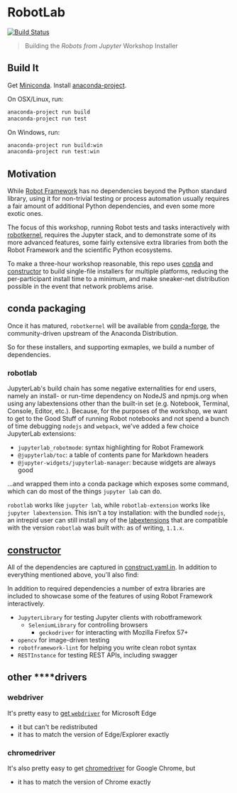 # RobotLab

[![Build Status](https://dev.azure.com/robots-from-jupyter/robots-from-jupyter/_apis/build/status/robots-from-jupyter.robotlab?branchName=master)](https://dev.azure.com/robots-from-jupyter/robots-from-jupyter/_build/latest?definitionId=3?branchName=master)

> Building the _Robots from Jupyter_ Workshop Installer


## Build It
Get [Miniconda][]. Install [anaconda-project][].

On OSX/Linux, run:
```bash
anaconda-project run build
anaconda-project run test
```

On Windows, run:
```bash
anaconda-project run build:win
anaconda-project run test:win
```

## Motivation

While [Robot Framework][robotframework] has no dependencies beyond the Python
standard library, using it for non-trivial testing or process automation usually
requires a fair amount of additional Python dependencies, and even some more
exotic ones.

The focus of this workshop, running Robot tests and tasks interactively with
[robotkernel][], requires the Jupyter stack, and to demonstrate some of its more
advanced features, some fairly extensive extra libraries from both the Robot
Framework and the scientific Python ecosystems.

To make a three-hour workshop reasonable, this repo uses [conda][] and
[constructor][] to build single-file installers for multiple platforms, reducing
the per-participant install time to a minimum, and make sneaker-net distribution
possible in the event that network problems arise.


## conda packaging
Once it has matured, `robotkernel` will be available from [conda-forge][], the
community-driven upstream of the Anaconda Distribution.

So for these installers, and supporting exmaples, we build a number of
dependencies.

### robotlab
JupyterLab's build chain has some negative externalities
for end users, namely an install- or run-time dependency on NodeJS and npmjs.org
when using any labextensions other than the built-in set (e.g. Notebook, Terminal,
Console, Editor, etc.). Because, for the purposes of the workshop, we want to
get to the Good Stuff of running Robot notebooks and not spend a bunch of time
debugging `nodejs` and `webpack`, we've added a few choice JupyterLab extensions:

- `jupyterlab_robotmode`: syntax highlighting for Robot Framework
- `@jupyterlab/toc`: a table of contents pane for Markdown headers
- `@jupyter-widgets/jupyterlab-manager`: because widgets are always good

...and wrapped them into a conda package which exposes some command, which can
do most of the things `jupyter lab` can do.

`robotlab` works like `jupyter lab`, while `robotlab-extension` works like
`jupyter labextension`. This isn't a toy installation: with the bundled `nodejs`,
an intrepid user can still install any of the [labextensions][] that are
compatible with the version `robotlab` was built with: as of writing, `1.1.x`.

## [constructor][]
All of the dependencies are captured in [construct.yaml.in][]. In addition to
everything mentioned above, you'll also find:

In addition to required dependencies a number of extra libraries are included to
showcase some of the features of using Robot Framework interactively.
- `JupyterLibrary` for testing Jupyter clients with robotframework
  - `SeleniumLibrary` for controlling browsers
    - `geckodriver` for interacting with Mozilla Firefox 57+
- `opencv` for image-driven testing
- `robotframework-lint` for helping you write clean robot syntax
- `RESTInstance` for testing REST APIs, including swagger

## other ****drivers
### webdriver
It's pretty easy to [get `webdriver`][webdriver] for Microsoft Edge
  - it but can't be redistributed
  - it has to match the version of Edge/Explorer exactly

### chromedriver
It's also pretty easy to get [chromedriver][] for Google Chrome, but
  - it has to match the version of Chrome exactly

[anaconda-project]: https://github.com/anaconda-platform/anaconda-project
[conda-forge]: https://github.com/conda-forge
[robotframework]: https://github.com/robotframework/robotframework
[conda]: https://github.com/conda/conda
[constructor]: https://github.com/conda/constructor
[construct.yaml.in]: ./constructor/construct.yaml.in
[labextensions]: https://www.npmjs.com/search?q=keywords:jupyterlab-extension
[Miniconda]: https://conda.io/miniconda.html
[robotkernel]: https://github.com/robots-from-jupyter/robotkernel
[webdriver]: https://developer.microsoft.com/en-us/microsoft-edge/tools/webdriver/#downloads
[chromedriver]: https://chromedriver.chromium.org/downloads
